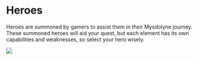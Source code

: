 # Heroes

Heroes are summoned by gamers to assist them in their Mysdolyne journey. These summoned heroes will aid your quest, but each element has its own capabilities and weaknesses, so select your hero wisely.

![](../../../.gitbook/assets/271983240\_1461717624246931\_2705758135915237104\_n.png)
